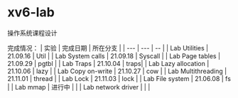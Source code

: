 # xv6-lab

操作系统课程设计

完成情况：
| 实验 | 完成日期 | 所在分支 |
| --- | --- | -- |
| Lab Utilities | 21.09.16 | Util |
| Lab System calls | 21.09.18 | Syscall |
| Lab Page tables | 21.09.29 | pgtbl |
| Lab Traps | 21.10.04 | traps|
| Lab Lazy allocation | 21.10.06 | lazy |
| Lab Copy on-write | 21.10.27 | cow |
| Lab Multithreading | 21.11.01 | thread |
| Lab Lock | 21.11.03 | lock |
| Lab File system | 21.06.08 | fs |
| Lab mmap | 进行中 | |
| Lab network driver | | |
